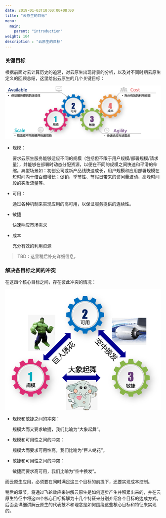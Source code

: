 ```yaml
---
date: 2019-01-03T10:00:00+08:00
title: "云原生的目标"
menu:
  main:
    parent: "introduction"
weight: 104
description : "云原生的目标"
---
```


### 关键目标

根据前面对云计算历史的追溯，对云原生出现背景的分析，以及对不同时期云原生定义的回顾总结，这里给出云原生的几个关键目标：

![](images/cloud-native-goals.png)

- 规模：

	要求云原生服务能够适应不同的规模（包括但不限于用户规模/部署规模/请求量），并能够在部署时动态分配资源，以便在不同的规模之间快速和平滑的伸缩。典型场景如：初创公司或新产品线快速成长，用户规模和应用部署规模在短时间内十倍百倍增长；促销、季节性、节假日带来的访问量波动，高峰时间段的突发流量等。

- 可用：

	通过各种机制来实现应用的高可用，以保证服务提供的连续性。

- 敏捷

	快速响应市场需求

- 成本

	充分有效的利用资源

> TBD：这里稍后补充详细信息。

### 解决各目标之间的冲突

在这四个核心目标之间，存在彼此冲突的情况：

![](images/cloud-native-goals-2.png)

- 规模和敏捷之间的冲突：

	规模大而又要求敏捷，我们比喻为“大象起舞”。

- 规模和可用性之间的冲突：

	规模大而要求可用性高，我们比喻为“巨人绣花”。

- 敏捷和可用性之间的冲突：

	敏捷而要求高可用，我们比喻为“空中换发”。

而云原生应用，必须要在同时满足这三个目标的前提下，还要实现成本控制。

稍后的章节，将通过飞轮效应来讲解云原生是如何逐步产生并积累出来的，并在云原生特征中将这四个核心目标拆解为十几个特征来分别介绍各个目标的达成方式。后面会详细讲解云原生的代表技术和理念是如何围绕这些核心目标和特征来实现的。